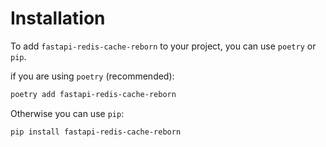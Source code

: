# Installation

To add `fastapi-redis-cache-reborn` to your project, you can use `poetry` or
`pip`.

if you are using `poetry` (recommended):

```bash
poetry add fastapi-redis-cache-reborn
```

Otherwise you can use `pip`:

```bash
pip install fastapi-redis-cache-reborn
```
